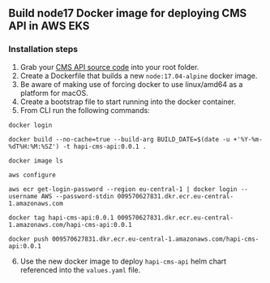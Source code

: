 ## Build node17 Docker image for deploying CMS API in AWS EKS

### Installation steps

1. Grab your [CMS API source code](https://gitlab.altex.ro/ams/hapi-cms) into your root folder.
2. Create a Dockerfile that builds a new `node:17.04-alpine` docker image.
3. Be aware of making use of forcing docker to use linux/amd64 as a platform for macOS.
4. Create a bootstrap file to start running into the docker container.
5. From CLI run the following commands:

```
docker login
```

```
docker build --no-cache=true --build-arg BUILD_DATE=$(date -u +'%Y-%m-%dT%H:%M:%SZ') -t hapi-cms-api:0.0.1 . 
```

```
docker image ls
```

```
aws configure
```

```
aws ecr get-login-password --region eu-central-1 | docker login --username AWS --password-stdin 009570627831.dkr.ecr.eu-central-1.amazonaws.com
```

```
docker tag hapi-cms-api:0.0.1 009570627831.dkr.ecr.eu-central-1.amazonaws.com/hapi-cms-api:0.0.1
```

```
docker push 009570627831.dkr.ecr.eu-central-1.amazonaws.com/hapi-cms-api:0.0.1
```

6. Use the new docker image to deploy `hapi-cms-api` helm chart referenced into the `values.yaml` file.